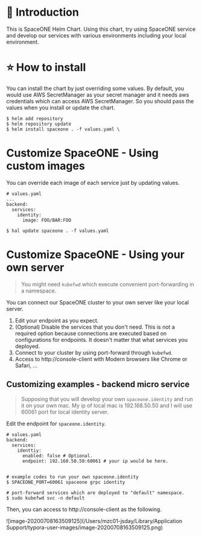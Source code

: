 # 🌈 Introduction

This is SpaceONE Helm Chart. Using this chart, try using SpaceONE service and develop our services with various environments including your local environment.



# ⭐️ How to install

You can install the chart by just overriding some values. By default, you would use AWS SecretManager as your secret manager and it needs aws credentials which can access AWS SecretManager. So you should pass the values when you install or update the chart.

```
$ helm add repository
$ helm repository update
$ helm install spaceone . -f values.yaml \
```



# Customize SpaceONE - Using custom images

You can override each image of each service just by updating values.

```
# values.yaml
...
backend:
  services:
    identity:
      image: FOO/BAR:FOO
```

```
$ hal update spaceone . -f values.yaml
```

# Customize SpaceONE - Using your own server

> You might need `kubefwd` which execute convenient port-forwarding in a namespace.

You can connect our SpaceONE cluster to your own server like your local server.

1. Edit your endpoint as you expect.
2. (Optional) Disable the services that you don't need. This is not a required option because connections are executed based on configurations for endpoints. It doesn't matter that what services you deployed.  
3. Connect to your cluster by using port-forward through `kubefwd`.
4. Access to http://console-client with Modern browsers like Chrome or Safari, ...

## Customizing examples - backend micro service

> Supposing that you will develop your own `spaceone.identity` and run it on your own mac. My ip of local mac is 192.168.50.50 and I will use 60061 port for local identity server.

Edit the endpoint for `spaceone.identity`.

```
# values.yaml
backend:
  services:
    identtiy:
      enabled: false # Optional.
      endpoint: 192.168.50.50:60061 # your ip would be here.
      
```

```
# example codes to run your own spaceone.identity
$ SPACEONE_PORT=60061 spaceone grpc identity

# port-forward services which are deployed to "default" namespace.
$ sudo kubefwd svc -n default
```

Then, you can access to http://console-client as the following.

![image-20200708163509125](/Users/mzc01-jsday/Library/Application Support/typora-user-images/image-20200708163509125.png)